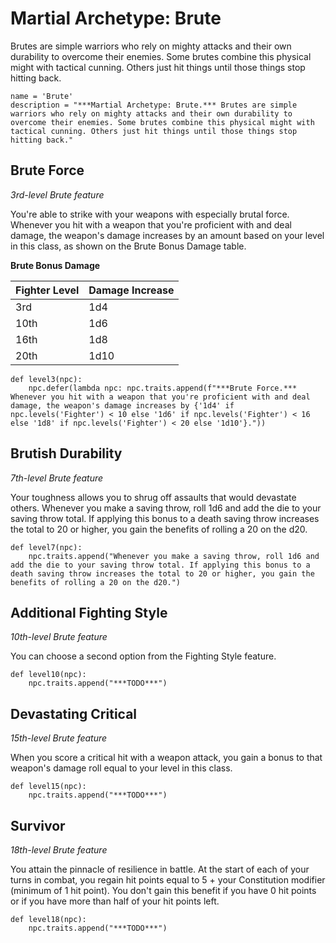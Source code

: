 # Martial Archetype: Brute
Brutes are simple warriors who rely on mighty attacks and their own durability to overcome their enemies. Some brutes combine this physical might with tactical cunning. Others just hit things until those things stop hitting back.

```
name = 'Brute'
description = "***Martial Archetype: Brute.*** Brutes are simple warriors who rely on mighty attacks and their own durability to overcome their enemies. Some brutes combine this physical might with tactical cunning. Others just hit things until those things stop hitting back."
```

## Brute Force
*3rd-level Brute feature*

You're able to strike with your weapons with especially brutal force. Whenever you hit with a weapon that you're proficient with and deal damage, the weapon's damage increases by an amount based on your level in this class, as shown on the Brute Bonus Damage table.

**Brute Bonus Damage**

Fighter Level | Damage Increase
------------- | ---------------
3rd | 1d4
10th | 1d6
16th | 1d8
20th | 1d10

```
def level3(npc):
    npc.defer(lambda npc: npc.traits.append(f"***Brute Force.*** Whenever you hit with a weapon that you're proficient with and deal damage, the weapon's damage increases by {'1d4' if npc.levels('Fighter') < 10 else '1d6' if npc.levels('Fighter') < 16 else '1d8' if npc.levels('Fighter') < 20 else '1d10'}."))
```

## Brutish Durability
*7th-level Brute feature*

Your toughness allows you to shrug off assaults that would devastate others. Whenever you make a saving throw, roll 1d6 and add the die to your saving throw total. If applying this bonus to a death saving throw increases the total to 20 or higher, you gain the benefits of rolling a 20 on the d20.

```
def level7(npc):
    npc.traits.append("Whenever you make a saving throw, roll 1d6 and add the die to your saving throw total. If applying this bonus to a death saving throw increases the total to 20 or higher, you gain the benefits of rolling a 20 on the d20.")
```

## Additional Fighting Style
*10th-level Brute feature*

You can choose a second option from the Fighting Style feature.

```
def level10(npc):
    npc.traits.append("***TODO***")
```

## Devastating Critical
*15th-level Brute feature*

When you score a critical hit with a weapon attack, you gain a bonus to that weapon's damage roll equal to your level in this class.

```
def level15(npc):
    npc.traits.append("***TODO***")
```


## Survivor
*18th-level Brute feature*

You attain the pinnacle of resilience in battle. At the start of each of your turns in combat, you regain hit points equal to 5 + your Constitution modifier (minimum of 1 hit point). You don't gain this benefit if you have 0 hit points or if you have more than half of your hit points left.

```
def level18(npc):
    npc.traits.append("***TODO***")
```
